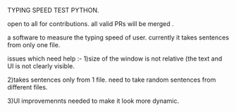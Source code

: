 TYPING SPEED TEST PYTHON.

open to all for contributions.
all valid PRs will be merged .

a software to measure the typing speed of user.
currently it takes sentences from only one file.

issues which need help :-
 1)size of the window is not relative (the text and UI is not clearly visible.
 
 2)takes sentences only from 1 file. need to take random sentences from different files.
 
 3)UI improvemennts needed to make it look more dynamic.
